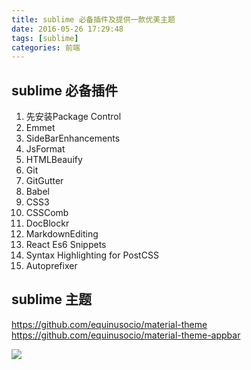 ```yaml
---
title: sublime 必备插件及提供一款优美主题
date: 2016-05-26 17:29:48
tags: [sublime]
categories: 前端
---
```


## sublime 必备插件
1. 先安装Package Control
2. Emmet
3. SideBarEnhancements
4. JsFormat
5. HTMLBeauify
6. Git
7. GitGutter
8. Babel
9. CSS3
10. CSSComb
11. DocBlockr
12. MarkdownEditing
13. React Es6 Snippets
14. Syntax Highlighting for PostCSS
15. Autoprefixer

## sublime 主题
https://github.com/equinusocio/material-theme
https://github.com/equinusocio/material-theme-appbar

![](/images/front/material-them.png)
